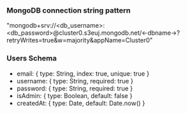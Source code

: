 ### MongoDB connection string pattern
"mongodb+srv://<db_username>:<db_password>@cluster0.s3euj.mongodb.net/<-dbname->?retryWrites=true&w=majority&appName=Cluster0"

### Users Schema
- email: { type: String, index: true, unique: true }
- username: { type: String, required: true }
- password: { type: String, required: true }
- isAdmin: { type: Boolean, default: false }
- createdAt: { type: Date, default: Date.now() }